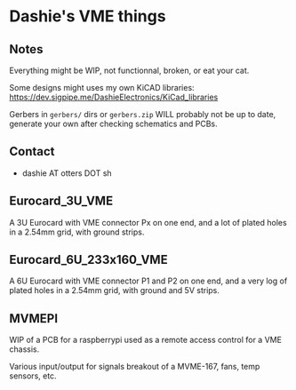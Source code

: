 # Dashie's VME things

## Notes
Everything might be WIP, not functionnal, broken, or eat your cat.

Some designs might uses my own KiCAD libraries: https://dev.sigpipe.me/DashieElectronics/KiCad_libraries

Gerbers in `gerbers/` dirs or `gerbers.zip` WILL probably not be up to date, generate your own after checking schematics and PCBs.

## Contact
- dashie AT otters DOT sh

## Eurocard_3U_VME
A 3U Eurocard with VME connector Px on one end, and a lot of plated holes in a 2.54mm grid, with ground strips.

## Eurocard_6U_233x160_VME
A 6U Eurocard with VME connector P1 and P2 on one end, and a very log of plated holes in a 2.54mm grid, with ground and 5V strips.

## MVMEPI
WIP of a PCB for a raspberrypi used as a remote access control for a VME chassis.

Various input/output for signals breakout of a MVME-167, fans, temp sensors, etc.


